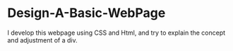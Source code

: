 # Design-A-Basic-WebPage
I develop this webpage using CSS and Html, and try to explain the concept and adjustment of a div.
